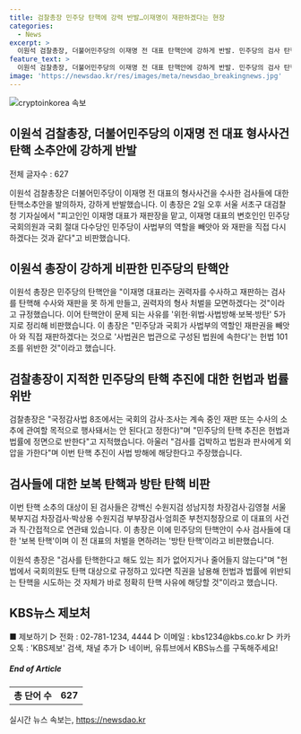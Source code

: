```yaml
---
title: 검찰총장 민주당 탄핵에 강력 반발…이재명이 재판하겠다는 현장
categories:
  - News
excerpt: >
  이원석 검찰총장, 더불어민주당의 이재명 전 대표 탄핵안에 강하게 반발. 민주당의 검사 탄핵안을 피고인 이재명 대표를 보호하려는 방식으로 비판. 민주당의 탄핵안을 위헌·위법·사법방해·보복·방탄으로 지목하여 헌법과 법률에 위반된다고 지적. 검사들에 대한 보복 탄핵이며 전 대표의 처벌을 면하려는 방탄 탄핵으로 비판. 논란 속에 이원석 검찰총장은 민주당과 국회의 헌법 위반을 지적하고, 탄핵이 죄를 없애거나 줄이지는 않는다며 탄핵 시도 자체가 헌법 위반에 해당할 것이라고 주장.
feature_text: >
  이원석 검찰총장, 더불어민주당의 이재명 전 대표 탄핵안에 강하게 반발. 민주당의 검사 탄핵안을 피고인 이재명 대표를 보호하려는 방식으로 비판. 민주당의 탄핵안을 위헌·위법·사법방해·보복·방탄으로 지목하여 헌법과 법률에 위반된다고 지적. 검사들에 대한 보복 탄핵이며 전 대표의 처벌을 면하려는 방탄 탄핵으로 비판. 논란 속에 이원석 검찰총장은 민주당과 국회의 헌법 위반을 지적하고, 탄핵이 죄를 없애거나 줄이지는 않는다며 탄핵 시도 자체가 헌법 위반에 해당할 것이라고 주장.
image: 'https://newsdao.kr/res/images/meta/newsdao_breakingnews.jpg'
---
```


<p><img src="https://newsdao.kr/res/images/meta/newsdao_breakingnews.jpg" alt="cryptoinkorea 속보" /></p>

<h2 data-ke-size="size26">이원석 검찰총장, 더불어민주당의 이재명 전 대표 형사사건 탄핵 소추안에 강하게 반발</h2>

<p>전체 글자수 : 627</p>

<p data-ke-size="size16">이원석 검찰총장은 더불어민주당이 이재명 전 대표의 형사사건을 수사한 검사들에 대한 탄핵소추안을 발의하자, 강하게 반발했습니다. 이 총장은 2일 오후 서울 서초구 대검찰청 기자실에서 "피고인인 이재명 대표가 재판장을 맡고, 이재명 대표의 변호인인 민주당 국회의원과 국회 절대 다수당인 민주당이 사법부의 역할을 빼앗아 와 재판을 직접 다시 하겠다는 것과 같다"고 비판했습니다.</p>

<h2 data-ke-size="size26">이원석 총장이 강하게 비판한 민주당의 탄핵안</h2>

<p data-ke-size="size16">이원석 총장은 민주당의 탄핵안을 "이재명 대표라는 권력자를 수사하고 재판하는 검사를 탄핵해 수사와 재판을 못 하게 만들고, 권력자의 형사 처벌을 모면하겠다는 것"이라고 규정했습니다. 이어 탄핵안이 문제 되는 사유를 '위헌·위법·사법방해·보복·방탄' 5가지로 정리해 비판했습니다. 이 총장은 "민주당과 국회가 사법부의 역할인 재판권을 빼앗아 와 직접 재판하겠다는 것으로 '사법권은 법관으로 구성된 법원에 속한다'는 헌법 101조를 위반한 것"이라고 했습니다.</p>

<h2 data-ke-size="size26">검찰총장이 지적한 민주당의 탄핵 추진에 대한 헌법과 법률 위반</h2>

<p data-ke-size="size16">검찰총장은 "국정감사법 8조에서는 국회의 감사·조사는 계속 중인 재판 또는 수사의 소추에 관여할 목적으로 행사돼서는 안 된다(고 정한다)"며 "민주당의 탄핵 추진은 헌법과 법률에 정면으로 반한다"고 지적했습니다. 아울러 "검사를 겁박하고 법원과 판사에게 외압을 가한다"며 이번 탄핵 추진이 사법 방해에 해당한다고 주장했습니다.</p>

<h2 data-ke-size="size26">검사들에 대한 보복 탄핵과 방탄 탄핵 비판</h2>

<p data-ke-size="size16">이번 탄핵 소추의 대상이 된 검사들은 강백신 수원지검 성남지청 차장검사·김영철 서울북부지검 차장검사·박상용 수원지검 부부장검사·엄희준 부천지청장으로 이 대표의 사건과 직·간접적으로 연관돼 있습니다. 이 총장은 이에 민주당의 탄핵안이 수사 검사들에 대한 '보복 탄핵'이며 이 전 대표의 처벌을 면하려는 '방탄 탄핵'이라고 비판했습니다.</p>

<p data-ke-size="size16">이원석 총장은 "검사를 탄핵한다고 해도 있는 죄가 없어지거나 줄어들지 않는다"며 "헌법에서 국회의원도 탄핵 대상으로 규정하고 있다면 직권을 남용해 헌법과 법률에 위반되는 탄핵을 시도하는 것 자체가 바로 정확히 탄핵 사유에 해당할 것"이라고 했습니다.</p>

<h2 data-ke-size="size26">KBS뉴스 제보처</h2>

<p data-ke-size="size16">■ 제보하기 ▷ 전화 : 02-781-1234, 4444 ▷ 이메일 : kbs1234@kbs.co.kr ▷ 카카오톡 : 'KBS제보' 검색, 채널 추가 ▷ 네이버, 유튜브에서 KBS뉴스를 구독해주세요!</p>

<h5>End of Article</h5>

<table>
  <tr>
    <td style="text-align: center; height: 17px;"><b>총 단어 수</b></td>
    <td style="text-align: center; height: 17px;"><b>627</td>
  </tr>
</table>
실시간 뉴스 속보는, <a href="https://newsdao.kr" rel="dofollow">https://newsdao.kr</a>



